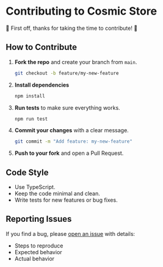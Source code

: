 # Contributing to Cosmic Store

🎉 First off, thanks for taking the time to contribute! 🎉

## How to Contribute

1. **Fork the repo** and create your branch from `main`.

   ```bash
   git checkout -b feature/my-new-feature
   ```

2. **Install dependencies**

   ```bash
   npm install
   ```

3. **Run tests** to make sure everything works.

   ```bash
   npm run test
   ```

4. **Commit your changes** with a clear message.

   ```bash
   git commit -m "Add feature: my-new-feature"
   ```

5. **Push to your fork** and open a Pull Request.

## Code Style

- Use TypeScript.
- Keep the code minimal and clean.
- Write tests for new features or bug fixes.

## Reporting Issues

If you find a bug, please [open an issue](https://github.com/farhanabsar21/cosmic-store/issues) with details:

- Steps to reproduce
- Expected behavior
- Actual behavior
